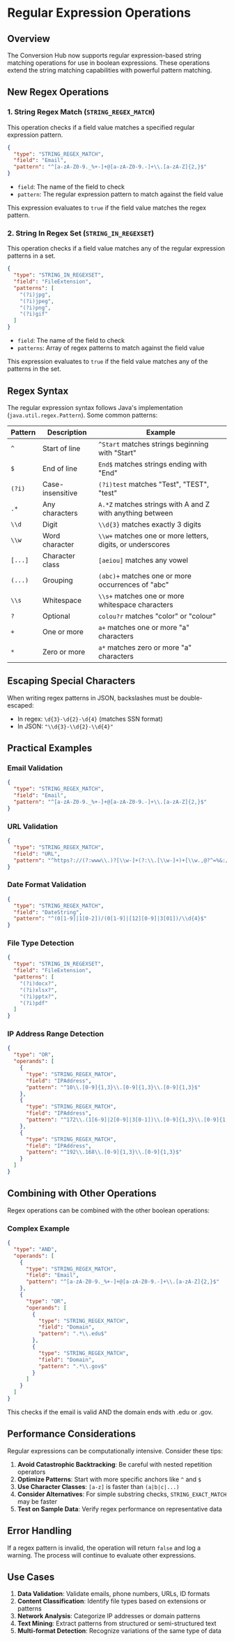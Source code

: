 # Regular Expression Operations

## Overview

The Conversion Hub now supports regular expression-based string matching operations for use in boolean expressions. These operations extend the string matching capabilities with powerful pattern matching.

## New Regex Operations

### 1. String Regex Match (`STRING_REGEX_MATCH`)

This operation checks if a field value matches a specified regular expression pattern.

```json
{
  "type": "STRING_REGEX_MATCH",
  "field": "Email",
  "pattern": "^[a-zA-Z0-9._%+-]+@[a-zA-Z0-9.-]+\\.[a-zA-Z]{2,}$"
}
```

- `field`: The name of the field to check
- `pattern`: The regular expression pattern to match against the field value

This expression evaluates to `true` if the field value matches the regex pattern.

### 2. String In Regex Set (`STRING_IN_REGEXSET`)

This operation checks if a field value matches any of the regular expression patterns in a set.

```json
{
  "type": "STRING_IN_REGEXSET",
  "field": "FileExtension",
  "patterns": [
    "(?i)jpg",
    "(?i)jpeg",
    "(?i)png",
    "(?i)gif"
  ]
}
```

- `field`: The name of the field to check
- `patterns`: Array of regex patterns to match against the field value

This expression evaluates to `true` if the field value matches any of the patterns in the set.

## Regex Syntax

The regular expression syntax follows Java's implementation (`java.util.regex.Pattern`). Some common patterns:

| Pattern | Description | Example |
|---------|-------------|---------|
| `^` | Start of line | `^Start` matches strings beginning with "Start" |
| `$` | End of line | `End$` matches strings ending with "End" |
| `(?i)` | Case-insensitive | `(?i)test` matches "Test", "TEST", "test" |
| `.*` | Any characters | `A.*Z` matches strings with A and Z with anything between |
| `\\d` | Digit | `\\d{3}` matches exactly 3 digits |
| `\\w` | Word character | `\\w+` matches one or more letters, digits, or underscores |
| `[...]` | Character class | `[aeiou]` matches any vowel |
| `(...)` | Grouping | `(abc)+` matches one or more occurrences of "abc" |
| `\\s` | Whitespace | `\\s+` matches one or more whitespace characters |
| `?` | Optional | `colou?r` matches "color" or "colour" |
| `+` | One or more | `a+` matches one or more "a" characters |
| `*` | Zero or more | `a*` matches zero or more "a" characters |

## Escaping Special Characters

When writing regex patterns in JSON, backslashes must be double-escaped:

- In regex: `\d{3}-\d{2}-\d{4}` (matches SSN format)
- In JSON: `"\\d{3}-\\d{2}-\\d{4}"`

## Practical Examples

### Email Validation

```json
{
  "type": "STRING_REGEX_MATCH",
  "field": "Email",
  "pattern": "^[a-zA-Z0-9._%+-]+@[a-zA-Z0-9.-]+\\.[a-zA-Z]{2,}$"
}
```

### URL Validation

```json
{
  "type": "STRING_REGEX_MATCH",
  "field": "URL",
  "pattern": "^https?://(?:www\\.)?[\\w-]+(?:\\.[\\w-]+)+[\\w.,@?^=%&:/~+#-]*$"
}
```

### Date Format Validation

```json
{
  "type": "STRING_REGEX_MATCH",
  "field": "DateString",
  "pattern": "^(0[1-9]|1[0-2])/(0[1-9]|[12][0-9]|3[01])/\\d{4}$"
}
```

### File Type Detection

```json
{
  "type": "STRING_IN_REGEXSET",
  "field": "FileExtension",
  "patterns": [
    "(?i)docx?",
    "(?i)xlsx?",
    "(?i)pptx?",
    "(?i)pdf"
  ]
}
```

### IP Address Range Detection

```json
{
  "type": "OR",
  "operands": [
    {
      "type": "STRING_REGEX_MATCH",
      "field": "IPAddress",
      "pattern": "^10\\.[0-9]{1,3}\\.[0-9]{1,3}\\.[0-9]{1,3}$"
    },
    {
      "type": "STRING_REGEX_MATCH",
      "field": "IPAddress",
      "pattern": "^172\\.(1[6-9]|2[0-9]|3[0-1])\\.[0-9]{1,3}\\.[0-9]{1,3}\\.[0-9]{1,3}$"
    },
    {
      "type": "STRING_REGEX_MATCH",
      "field": "IPAddress",
      "pattern": "^192\\.168\\.[0-9]{1,3}\\.[0-9]{1,3}$"
    }
  ]
}
```

## Combining with Other Operations

Regex operations can be combined with the other boolean operations:

### Complex Example

```json
{
  "type": "AND",
  "operands": [
    {
      "type": "STRING_REGEX_MATCH",
      "field": "Email",
      "pattern": "^[a-zA-Z0-9._%+-]+@[a-zA-Z0-9.-]+\\.[a-zA-Z]{2,}$"
    },
    {
      "type": "OR",
      "operands": [
        {
          "type": "STRING_REGEX_MATCH",
          "field": "Domain",
          "pattern": ".*\\.edu$"
        },
        {
          "type": "STRING_REGEX_MATCH",
          "field": "Domain",
          "pattern": ".*\\.gov$"
        }
      ]
    }
  ]
}
```

This checks if the email is valid AND the domain ends with .edu or .gov.

## Performance Considerations

Regular expressions can be computationally intensive. Consider these tips:

1. **Avoid Catastrophic Backtracking**: Be careful with nested repetition operators
2. **Optimize Patterns**: Start with more specific anchors like `^` and `$`
3. **Use Character Classes**: `[a-z]` is faster than `(a|b|c|...)`
4. **Consider Alternatives**: For simple substring checks, `STRING_EXACT_MATCH` may be faster
5. **Test on Sample Data**: Verify regex performance on representative data

## Error Handling

If a regex pattern is invalid, the operation will return `false` and log a warning. The process will continue to evaluate other expressions.

## Use Cases

1. **Data Validation**: Validate emails, phone numbers, URLs, ID formats
2. **Content Classification**: Identify file types based on extensions or patterns
3. **Network Analysis**: Categorize IP addresses or domain patterns
4. **Text Mining**: Extract patterns from structured or semi-structured text
5. **Multi-format Detection**: Recognize variations of the same type of data